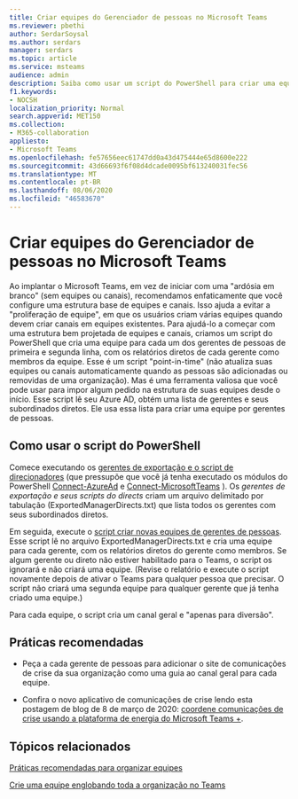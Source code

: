 ```yaml
---
title: Criar equipes do Gerenciador de pessoas no Microsoft Teams
ms.reviewer: pbethi
author: SerdarSoysal
ms.author: serdars
manager: serdars
ms.topic: article
ms.service: msteams
audience: admin
description: Saiba como usar um script do PowerShell para criar uma equipe para cada gerente com seus direcionamentos como membros da equipe.
f1.keywords:
- NOCSH
localization_priority: Normal
search.appverid: MET150
ms.collection:
- M365-collaboration
appliesto:
- Microsoft Teams
ms.openlocfilehash: fe57656eec61747dd0a43d475444e65d8600e222
ms.sourcegitcommit: 43d66693f6f08d4dcade0095bf613240031fec56
ms.translationtype: MT
ms.contentlocale: pt-BR
ms.lasthandoff: 08/06/2020
ms.locfileid: "46583670"
---
```

# <a name="create-people-manager-teams-in-microsoft-teams"></a>Criar equipes do Gerenciador de pessoas no Microsoft Teams


Ao implantar o Microsoft Teams, em vez de iniciar com uma "ardósia em branco" (sem equipes ou canais), recomendamos enfaticamente que você configure uma estrutura base de equipes e canais. Isso ajuda a evitar a "proliferação de equipe", em que os usuários criam várias equipes quando devem criar canais em equipes existentes. Para ajudá-lo a começar com uma estrutura bem projetada de equipes e canais, criamos um script do PowerShell que cria uma equipe para cada um dos gerentes de pessoas de primeira e segunda linha, com os relatórios diretos de cada gerente como membros da equipe. Esse é um script "point-in-time" (não atualiza suas equipes ou canais automaticamente quando as pessoas são adicionadas ou removidas de uma organização). Mas é uma ferramenta valiosa que você pode usar para impor algum pedido na estrutura de suas equipes desde o início. Esse script lê seu Azure AD, obtém uma lista de gerentes e seus subordinados diretos. Ele usa essa lista para criar uma equipe por gerentes de pessoas. 

## <a name="how-to-use-the-powershell-script"></a>Como usar o script do PowerShell 

Comece executando os [gerentes de exportação e o script de direcionadores](scripts/powershell-script-create-teams-from-managers-export-managers.md) (que pressupõe que você já tenha executado os módulos do PowerShell [Connect-AzureAd](https://docs.microsoft.com/powershell/module/azuread/connect-azuread?view=azureadps-2.0) e [Connect-MicrosoftTeams](https://docs.microsoft.com/powershell/module/teams/connect-microsoftteams?view=teams-ps) ). Os *gerentes de exportação e seus scripts do directs* criam um arquivo delimitado por tabulação (ExportedManagerDirects.txt) que lista todos os gerentes com seus subordinados diretos. 

Em seguida, execute o [script criar novas equipes de gerentes de pessoas](scripts/powershell-script-create-teams-from-managers-new-teams.md). Esse script lê no arquivo ExportedManagerDirects.txt e cria uma equipe para cada gerente, com os relatórios diretos do gerente como membros. Se algum gerente ou direto não estiver habilitado para o Teams, o script os ignorará e não criará uma equipe. (Revise o relatório e execute o script novamente depois de ativar o Teams para qualquer pessoa que precisar. O script não criará uma segunda equipe para qualquer gerente que já tenha criado uma equipe.)

Para cada equipe, o script cria um canal geral e "apenas para diversão". 

## <a name="best-practices"></a>Práticas recomendadas

- Peça a cada gerente de pessoas para adicionar o site de comunicações de crise da sua organização como uma guia ao canal geral para cada equipe. 

- Confira o novo aplicativo de comunicações de crise lendo esta postagem de blog de 8 de março de 2020: [coordene comunicações de crise usando a plataforma de energia do Microsoft Teams +](https://techcommunity.microsoft.com/t5/microsoft-teams-blog/coordinate-crisis-communications-using-microsoft-teams-power/ba-p/1216715).

## <a name="related-topics"></a>Tópicos relacionados

[Práticas recomendadas para organizar equipes](best-practices-organizing.md)

[Crie uma equipe englobando toda a organização no Teams](create-an-org-wide-team.md)
